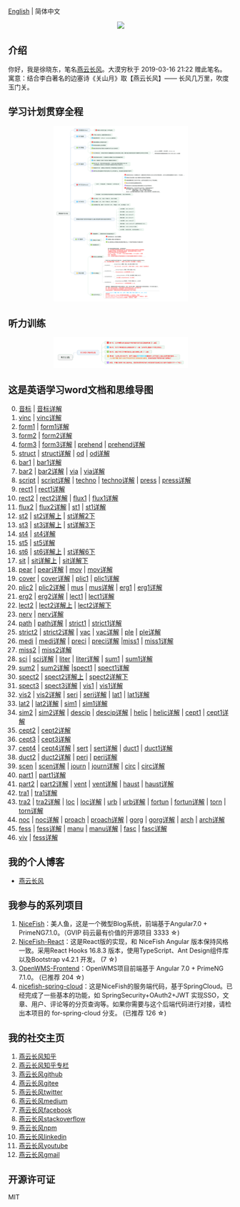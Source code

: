 [English](README.en.md) | 简体中文   

<p align="center">
    <img width="300" src="https://cdn.jsdelivr.net/gh/yanyunchangfeng/cdn@1.0/assets/img/blog/yycf/yanyunchangfeng.png">
</p>

##  介绍
你好，我是徐晓东，笔名[燕云长风](https://yanyunchangfeng.com)。大漠穷秋于 2019-03-16 21:22 赠此笔名。   
寓意：结合李白著名的边塞诗《关山月》取【燕云长风】—— 长风几万里，吹度玉门关。


##  学习计划贯穿全程
<p align="center">
    <img width="300" src="src/assets/img/learning-plan.png">
</p>  

##  听力训练
<p align="center">
    <img width="300" src="src/assets/img/listening-training.png">
</p>

##  这是英语学习word文档和思维导图  
0.  [音标](src/assets/img/lesson0.png)  |  [音标详解](src/assets/img/lesson0-detail.png)  
1.  [vinc](src/assets/img/lesson1-vinc.png)  |  [vinc详解](src/assets/img/lesson1-detail-vinc.png)  
2.  [form1](src/assets/img/lesson2-form.png)  |  [form1详解](src/assets/img/lesson2-detail-form.png)    
3.  [form2](src/assets/img/lesson3-form.png)  |  [form2详解](src/assets/img/lesson3-detail-form.png)    
4.  [form3](src/assets/img/lesson4-form.png)  |  [form3详解](src/assets/img/lesson4-detail-form.png) | [prehend](src/assets/img/lesson4-prehend.png)  |  [prehend详解](src/assets/img/lesson4-detail-prehend.png)
5.  [struct](src/assets/img/lesson5-struct.png)  |  [struct详解](src/assets/img/lesson5-detail-struct.png)  | [od](src/assets/img/lesson5-od.png)  |  [od详解](src/assets/img/lesson5-detail-od.png)
6.  [bar1](src/assets/img/lesson6-bar.png)   |  [bar1详解](src/assets/img/lesson6-detail-bar.png) 
7.  [bar2](src/assets/img/lesson7-bar.png)   |  [bar2详解](src/assets/img/lesson7-detail-bar.png)  |  [via](src/assets/img/lesson7-via.png)   |  [via详解](src/assets/img/lesson7-detail-via.png)  
8.  [script](src/assets/img/lesson8-script.png)   |  [script详解](src/assets/img/lesson8-detail-script.png) |  [techno](src/assets/img/lesson8-techno.png)   |  [techno详解](src/assets/img/lesson8-detail-techno.png) |  [press](src/assets/img/lesson8-press.png)   |  [press详解](src/assets/img/lesson8-detail-press.png) 
9.  [rect1](src/assets/img/lesson9-rect.png)   |  [rect1详解](src/assets/img/lesson9-detail-rect.png) 
10. [rect2](src/assets/img/lesson10-rect.png)   |  [rect2详解](src/assets/img/lesson10-detail-rect.png)  |  [flux1](src/assets/img/lesson10-flux.png)   |  [flux1详解](src/assets/img/lesson10-detail-flux.png) 
11. [flux2](src/assets/img/lesson11-flux.png)   |  [flux2详解](src/assets/img/lesson11-detail-flux.png)  |  [st1](src/assets/img/lesson11-st.png)   |  [st1详解](src/assets/img/lesson11-detail-st.png) 
12. [st2](src/assets/img/lesson12-st.png)   |  [st2详解上](src/assets/img/lesson12-detail-st-prev.png) |  [st详解2下](src/assets/img/lesson12-detail-st-next.png) 
13. [st3](src/assets/img/lesson13-st.png)   |  [st3详解上](src/assets/img/lesson13-detail-st-prev.png) |  [st详解3下](src/assets/img/lesson13-detail-st-next.png) 
14. [st4](src/assets/img/lesson14-st.png)   |  [st4详解](src/assets/img/lesson14-detail-st.png) 
15. [st5](src/assets/img/lesson15-st.png)   |  [st5详解](src/assets/img/lesson15-detail-st.png) 
16. [st6](src/assets/img/lesson16-st.png)   |  [st6详解上](src/assets/img/lesson16-detail-st-prev.png) |  [st详解6下](src/assets/img/lesson16-detail-st-next.png) 
17. [sit](src/assets/img/lesson17-sit.png)  |  [sit详解上](src/assets/img/lesson17-detail-sit-prev.png) |  [sit详解下](src/assets/img/lesson17-detail-sit-next.png) 
18. [pear](src/assets/img/lesson18-pear.png)  |  [pear详解](src/assets/img/lesson18-detail-pear.png) |  [mov](src/assets/img/lesson18-mov.png)  |  [mov详解](src/assets/img/lesson18-detail-mov.png) 
19. [cover](src/assets/img/lesson19-cover.png)  |  [cover详解](src/assets/img/lesson19-detail-cover.png) |  [plic1](src/assets/img/lesson19-plic.png)  |  [plic1详解](src/assets/img/lesson19-detail-plic.png) 
20. [plic2](src/assets/img/lesson20-plic.png)  |  [plic2详解](src/assets/img/lesson20-detail-plic.png) |  [mus](src/assets/img/lesson20-mus.png)  |  [mus详解](src/assets/img/lesson20-detail-mus.png) |  [erg1](src/assets/img/lesson20-erg.png)  |  [erg1详解](src/assets/img/lesson20-detail-erg.png) 
21. [erg2](src/assets/img/lesson21-erg.png)  |  [erg2详解](src/assets/img/lesson21-detail-erg.png) |  [lect1](src/assets/img/lesson21-lect.png)  |  [lect1详解](src/assets/img/lesson21-detail-lect.png) 
22. [lect2](src/assets/img/lesson22-lect.png)  |  [lect2详解上](src/assets/img/lesson22-detail-lect-prev.png) |  [lect2详解下](src/assets/img/lesson22-detail-lect-next.png) 
23. [nerv](src/assets/img/lesson23-nerv.png)  |  [nerv详解](src/assets/img/lesson23-detail-nerv.png) 
24. [path](src/assets/img/lesson24-path.png)  |  [path详解](src/assets/img/lesson24-detail-path.png)   |   [strict1](src/assets/img/lesson24-strict.png)  |  [strict1详解](src/assets/img/lesson24-detail-strict.png)  
25. [strict2](src/assets/img/lesson25-strict.png)  |  [strict2详解](src/assets/img/lesson25-detail-strict.png)  |  [vac](src/assets/img/lesson25-vac.png)  |  [vac详解](src/assets/img/lesson25-detail-vac.png) |  [ple](src/assets/img/lesson25-ple.png)  |  [ple详解](src/assets/img/lesson25-detail-ple.png) 
26. [medi](src/assets/img/lesson26-medi.png)  |  [medi详解](src/assets/img/lesson26-detail-medi.png) |  [preci](src/assets/img/lesson26-preci.png)  |  [preci详解](src/assets/img/lesson26-detail-preci.png) |[miss1](src/assets/img/lesson26-miss.png)  |  [miss1详解](src/assets/img/lesson26-detail-miss.png) 
27. [miss2](src/assets/img/lesson27-miss.png)  |  [miss2详解](src/assets/img/lesson27-detail-miss.png) 
28. [sci](src/assets/img/lesson28-sci.png)  |  [sci详解](src/assets/img/lesson28-detail-sci.png) |  [liter](src/assets/img/lesson28-liter.png)  |  [liter详解](src/assets/img/lesson28-detail-liter.png) |  [sum1](src/assets/img/lesson28-sum.png)  |  [sum1详解](src/assets/img/lesson28-detail-sum.png)  
29. [sum2](src/assets/img/lesson29-sum.png)  |  [sum2详解](src/assets/img/lesson29-detail-sum.png) |[spect1](src/assets/img/lesson29-spect.png)  |  [spect1详解](src/assets/img/lesson29-detail-spect.png)  
30. [spect2](src/assets/img/lesson30-spect.png)  |  [spect2详解上](src/assets/img/lesson30-detail-spect-prev.png) |  [spect2详解下](src/assets/img/lesson30-detail-spect-next.png) 
31. [spect3](src/assets/img/lesson31-spect.png) | [spect3详解](src/assets/img/lesson31-detail-spect.png) | [vis1](src/assets/img/lesson31-vis.png) | [vis1详解](src/assets/img/lesson31-detail-vis.png) 
32.  [vis2](src/assets/img/lesson32-vis.png) | [vis2详解](src/assets/img/lesson32-detail-vis.png) | [seri](src/assets/img/lesson32-seri.png) | [seri详解](src/assets/img/lesson32-detail-seri.png) | [lat1](src/assets/img/lesson32-lat.png) | [lat1详解](src/assets/img/lesson32-detail-lat.png) 
33. [lat2](src/assets/img/lesson33-lat.png) | [lat2详解](src/assets/img/lesson33-detail-lat.png) | [sim1](src/assets/img/lesson33-sim.png) | [sim1详解](src/assets/img/lesson33-detail-sim.png)
34. [sim2](src/assets/img/lesson34-sim.png) | [sim2详解](src/assets/img/lesson34-detail-sim.png)  |  [descip](src/assets/img/lesson34-descip.png) | [descip详解](src/assets/img/lesson34-detail-descip.png) | [helic](src/assets/img/lesson34-helic.png) | [helic详解](src/assets/img/lesson34-detail-helic.png)  |  [cept1](src/assets/img/lesson34-cept.png) | [cept1详解](src/assets/img/lesson34-detail-cept.png)  
35. [cept2](src/assets/img/lesson35-cept.png) | [cept2详解](src/assets/img/lesson35-detail-cept.png)  
36. [cept3](src/assets/img/lesson36-cept.png) | [cept3详解](src/assets/img/lesson36-detail-cept.png)  
37. [cept4](src/assets/img/lesson37-cept.png) | [cept4详解](src/assets/img/lesson37-detail-cept.png)  |   [sert](src/assets/img/lesson37-sert.png) | [sert详解](src/assets/img/lesson37-detail-sert.png)  |   [duct1](src/assets/img/lesson37-duct.png) | [duct1详解](src/assets/img/lesson37-detail-duct.png)  
38. [duct2](src/assets/img/lesson38-duct.png) | [duct2详解](src/assets/img/lesson38-detail-duct.png)  |   [peri](src/assets/img/lesson38-peri.png) | [peri详解](src/assets/img/lesson38-detail-peri.png) 
39. [scen](src/assets/img/lesson39-scen.png) | [scen详解](src/assets/img/lesson39-detail-scen.png)  |   [journ](src/assets/img/lesson39-journ.png) | [journ详解](src/assets/img/lesson39-detail-journ.png) |   [circ](src/assets/img/lesson39-circ.png) | [circ详解](src/assets/img/lesson39-detail-circ.png)  
40.  [part1](src/assets/img/lesson40-part.png) | [part1详解](src/assets/img/lesson40-detail-part.png)  
41.  [part2](src/assets/img/lesson41-part.png) | [part2详解](src/assets/img/lesson41-detail-part.png)   |   [vent](src/assets/img/lesson41-vent.png) | [vent详解](src/assets/img/lesson41-detail-vent.png)   |   [haust](src/assets/img/lesson41-haust.png) | [haust详解](src/assets/img/lesson41-detail-haust.png)  
42.  [tra1](src/assets/img/lesson42-part.png) | [tra1详解](src/assets/img/lesson42-detail-tra.png) 
43.  [tra2](src/assets/img/lesson43-part.png) | [tra2详解](src/assets/img/lesson43-detail-tra.png)  |   [loc](src/assets/img/lesson43-loc.png) | [loc详解](src/assets/img/lesson43-detail-loc.png)   |   [urb](src/assets/img/lesson43-urb.png) | [urb详解](src/assets/img/lesson43-detail-urb.png)   |   [fortun](src/assets/img/lesson43-fortun.png) | [fortun详解](src/assets/img/lesson43-detail-fortun.png)   |   [torn](src/assets/img/lesson43-torn.png) |  [torn详解](src/assets/img/lesson43-detail-torn.png)  
44. [noc](src/assets/img/lesson44-noc.png) | [noc详解](src/assets/img/lesson44-detail-noc.png)  |   [proach](src/assets/img/lesson44-proach.png) | [proach详解](src/assets/img/lesson44-detail-proach.png)  |   [gorg](src/assets/img/lesson44-gorg.png) | [gorg详解](src/assets/img/lesson44-detail-gorg.png)  |   [arch](src/assets/img/lesson44-arch.png) | [arch详解](src/assets/img/lesson44-detail-arch.png)  
45. [fess](src/assets/img/lesson45-fess.png)  |  [fess详解](src/assets/img/lesson45-detail-fess.png)  |   [manu](src/assets/img/lesson45-manu.png)  |  [manu详解](src/assets/img/lesson45-detail-fess.png)   |   [fasc](src/assets/img/lesson45-fasc.png)  |  [fasc详解](src/assets/img/lesson45-detail-fasc.png)   
46. [viv](src/assets/img/lesson46-viv.png)  |  [fess详解](src/assets/img/lesson46-detail-viv.png) 
## 我的个人博客  

* [燕云长风](https://yanyunchangfeng.com) 

## 我参与的系列项目

1. [NiceFish]( https://gitee.com/mumu-osc/NiceFish)：美人鱼，这是一个微型Blog系统，前端基于Angular7.0 + PrimeNG7.1.0。（GVIP 码云最有价值的开源项目 3333 ☆)
2. [NiceFish-React]( https://gitee.com/mumu-osc/NiceFish-React)：这是React版的实现，和 NiceFish Angular 版本保持风格一致。采用React Hooks 16.8.3 版本，使用TypeScript、Ant Design组件库以及Bootstrap v4.2.1 开发。  (7 ☆)
3. [OpenWMS-Frontend](https://gitee.com/mumu-osc/OpenWMS-Frontend)：OpenWMS项目前端基于 Angular 7.0 + PrimeNG 7.1.0。  (已推荐 204 ☆)
4. [nicefish-spring-cloud](https://gitee.com/mumu-osc/nicefish-spring-cloud)：这是NiceFish的服务端代码，基于SpringCloud。已经完成了一些基本的功能，如 SpringSecurity+OAuth2+JWT 实现SSO，文章、用户、评论等的分页查询等。如果你需要与这个后端代码进行对接，请检出本项目的 for-spring-cloud 分支。 (已推荐 126 ☆)
 

## 我的社交主页

1.  [燕云长风知乎](https://zhihu.com/people/hbxyxuxiaodong)  
2.  [燕云长风知乎专栏](https://zhuanlan.zhihu.com/yanyunchangfeng) 
3.  [燕云长风github](https://github.com/yanyunchangfeng)  
4.  [燕云长风gitee](https://gitee.com/yanyunchangfeng)  
5.  [燕云长风twitter](https://twitter.com/yanyunchangfeng)  
6.  [燕云长风medium](https://medium.com/@yanyunchangfeng)  
7.  [燕云长风facebook](https://facebook.com/yanyunchangfeng)  
8.  [燕云长风stackoverflow](http://stackoverflow.com/users/11366314)  
9.  [燕云长风npm](https://npmjs.com/~yanyunchangfeng)  
10. [燕云长风linkedin](https://www.linkedin.com/in/yanyunchangfeng)  
11. [燕云长风youtube](https://www.youtube.com/channel/UCaz2-l8Bd8tTBf1q-2ww7VA)  
12. [燕云长风gmail](mailto:yanyunchangfeng@gamil.com)  
 
## 开源许可证

MIT